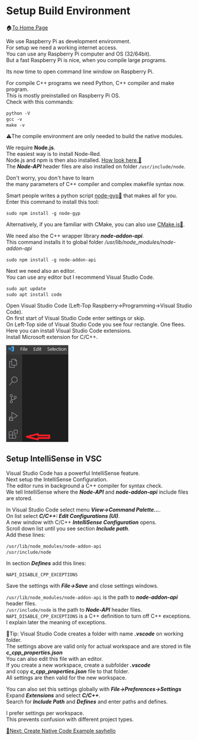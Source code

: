 # Setup Build Environment
🏠[To Home Page](README.md)

We use Raspberry Pi as development environment.<br>
For setup we need a working internet access.<br>
You can use any Raspberry Pi computer and OS (32/64bit).<br>
But a fast Raspberry Pi is nice, when you compile large programs.<br>

Its now time to open command line window on Raspberry Pi.<br>

For compile C++ programs we need Python, C++ compiler and make program.<br>
This is mostly preinstalled on Raspberry Pi OS.<br>
Check with this commands:<br>

```
python -V
gcc -v
make -v
```
⚠️The compile environment are only needed to build the native modules.

We require **Node.js**.<br>
The easiest way is to install Node-Red.<br>
Node.js and npm is then also installed.
[How look here.📌](https://nodered.org/docs/getting-started/raspberrypi)<br>
The ***Node-API*** header files are also installed on folder ```/usr/include/node```.

Don't worry, you don't have to learn<br>
the many parameters of C++ compiler and complex makefile syntax now.<br>

Smart people writes a python script [node-gyp📌](https://github.com/nodejs/node-gyp) that makes all for you.<br>
Enter this command to install this tool:<br> 

```
sudo npm install -g node-gyp
```

Alternatively, if you are familiar with CMake, you can also use [CMake.js📌](https://github.com/cmake-js/cmake-js).

We need also the C++ wrapper library ***node-addon-api***.<br>
This command installs it to global folder */usr/lib/node_modules/node-addon-api*<br>

```
sudo npm install -g node-addon-api
```

Next we need also an editor.<br> 
You can use any editor but I recommend Visual Studio Code.

```
sudo apt update
sudo apt install code
```

Open Visual Studio Code (Left-Top Raspberry->Programming->Visual Studio Code).<br>
On first start of Visual Studio Code enter settings or skip.<br>
On Left-Top side of Visual Studio Code you see four rectangle. One flees.<br>
Here you can install Visual Studio Code extensions.<br>
Install Microsoft extension for C/C++.<br>

![VSC Extension](/images/vsextension.png "VSC Extension")

## Setup IntelliSense in VSC
Visual Studio Code has a powerful IntelliSense feature.<br>
Next setup the IntelliSense Configuration.<br>
The editor runs in background a C++ compiler for syntax check.<br>
We tell IntelliSense where the ***Node-API*** and ***node-addon-api*** include files are stored.<br>

In Visual Studio Code select menu ***View->Command Palette...***.<br>
On list select ***C/C++: Edit Configurations (UI)***.<br>
A new window with C/C++ ***IntelliSense Configuration*** opens.<br>
Scroll down list until you see section ***Include path***.<br>
Add these lines:
```
/usr/lib/node_modules/node-addon-api
/usr/include/node
```
In section ***Defines*** add this lines:
```
NAPI_DISABLE_CPP_EXCEPTIONS
```
Save the settings with ***File->Save*** and close settings windows.<br>

```/usr/lib/node_modules/node-addon-api``` is the path to ***node-addon-api*** header files.<br>
```/usr/include/node```  is the path to ***Node-API*** header files.<br>
```NAPI_DISABLE_CPP_EXCEPTIONS``` is a C++ definition to turn off C++ exceptions.<br>
I explain later the meaning of exceptions.<br>

📍Tip: Visual Studio Code creates a folder with name ***.vscode*** on working folder.<br>
The settings above are valid only for actual workspace and are stored in file<br>
***c_cpp_properties.json***<br>
You can also edit this file with an editor.<br>
If you create a new workspace, create a subfolder ***.vscode***<br>
and copy ***c_cpp_properties.json*** file to that folder.<br>
All settings are then valid for the new workspace.<br>

You can also set this settings globally with ***File->Preferences->Settings***<br>
Expand ***Extensions*** and select ***C/C++***.<br>
Search for ***Include Path*** and ***Defines*** and enter paths and defines.<br>

I prefer settings per workspace.<br>
This prevents confusion with different project types.<br> 

[🧾Next: Create Native Code Example sayhello ](create.md)
